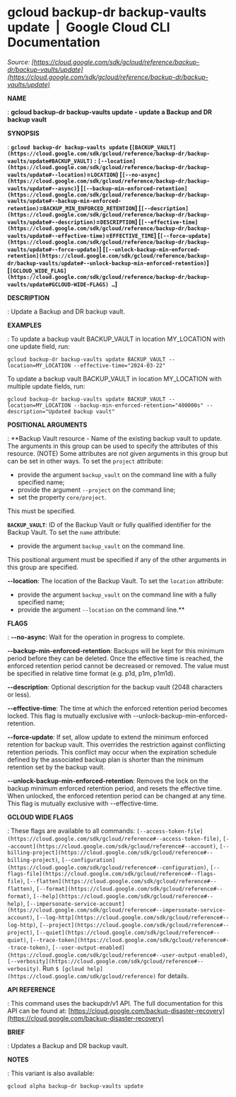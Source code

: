 # gcloud backup-dr backup-vaults update  |  Google Cloud CLI Documentation

*Source: [https://cloud.google.com/sdk/gcloud/reference/backup-dr/backup-vaults/update](https://cloud.google.com/sdk/gcloud/reference/backup-dr/backup-vaults/update)*

**NAME**

: **gcloud backup-dr backup-vaults update - update a Backup and DR backup vault**

**SYNOPSIS**

: **`gcloud backup-dr backup-vaults update` (`[BACKUP_VAULT](https://cloud.google.com/sdk/gcloud/reference/backup-dr/backup-vaults/update#BACKUP_VAULT)` : `[--location](https://cloud.google.com/sdk/gcloud/reference/backup-dr/backup-vaults/update#--location)`=`LOCATION`) [`[--no-async](https://cloud.google.com/sdk/gcloud/reference/backup-dr/backup-vaults/update#--async)`] [`[--backup-min-enforced-retention](https://cloud.google.com/sdk/gcloud/reference/backup-dr/backup-vaults/update#--backup-min-enforced-retention)`=`BACKUP_MIN_ENFORCED_RETENTION`] [`[--description](https://cloud.google.com/sdk/gcloud/reference/backup-dr/backup-vaults/update#--description)`=`DESCRIPTION`] [`[--effective-time](https://cloud.google.com/sdk/gcloud/reference/backup-dr/backup-vaults/update#--effective-time)`=`EFFECTIVE_TIME`] [`[--force-update](https://cloud.google.com/sdk/gcloud/reference/backup-dr/backup-vaults/update#--force-update)`] [`[--unlock-backup-min-enforced-retention](https://cloud.google.com/sdk/gcloud/reference/backup-dr/backup-vaults/update#--unlock-backup-min-enforced-retention)`] [`[GCLOUD_WIDE_FLAG](https://cloud.google.com/sdk/gcloud/reference/backup-dr/backup-vaults/update#GCLOUD-WIDE-FLAGS) …`]**

**DESCRIPTION**

: Update a Backup and DR backup vault.

**EXAMPLES**

: To update a backup vault BACKUP_VAULT in location MY_LOCATION with one update
field, run:

```
gcloud backup-dr backup-vaults update BACKUP_VAULT --location=MY_LOCATION --effective-time="2024-03-22"
```

To update a backup vault BACKUP_VAULT in location MY_LOCATION with multiple
update fields, run:

```
gcloud backup-dr backup-vaults update BACKUP_VAULT --location=MY_LOCATION --backup-min-enforced-retention="400000s" --description="Updated backup vault"
```

**POSITIONAL ARGUMENTS**

: **Backup Vault resource - Name of the existing backup vault to update. The
arguments in this group can be used to specify the attributes of this resource.
(NOTE) Some attributes are not given arguments in this group but can be set in
other ways.
To set the `project` attribute:

- provide the argument `backup_vault` on the command line with a fully
specified name;
- provide the argument `--project` on the command line;
- set the property `core/project`.

This must be specified.

**`BACKUP_VAULT`**:
ID of the Backup Vault or fully qualified identifier for the Backup Vault.
To set the `name` attribute:

- provide the argument `backup_vault` on the command line.

This positional argument must be specified if any of the other arguments in this
group are specified.

**--location**:
The location of the Backup Vault.
To set the `location` attribute:

- provide the argument `backup_vault` on the command line with a fully
specified name;
- provide the argument `--location` on the command line.**

**FLAGS**

: **--no-async**:
Wait for the operation in progress to complete.

**--backup-min-enforced-retention**:
Backups will be kept for this minimum period before they can be deleted. Once
the effective time is reached, the enforced retention period cannot be decreased
or removed. The value must be specified in relative time format (e.g. p1d, p1m,
p1m1d).

**--description**:
Optional description for the backup vault (2048 characters or less).

**--effective-time**:
The time at which the enforced retention period becomes locked. This flag is
mutually exclusive with --unlock-backup-min-enforced-retention.

**--force-update**:
If set, allow update to extend the minimum enforced retention for backup vault.
This overrides the restriction against conflicting retention periods. This
conflict may occur when the expiration schedule defined by the associated backup
plan is shorter than the minimum retention set by the backup vault.

**--unlock-backup-min-enforced-retention**:
Removes the lock on the backup minimum enforced retention period, and resets the
effective time. When unlocked, the enforced retention period can be changed at
any time. This flag is mutually exclusive with --effective-time.

**GCLOUD WIDE FLAGS**

: These flags are available to all commands: `[--access-token-file](https://cloud.google.com/sdk/gcloud/reference#--access-token-file)`,
`[--account](https://cloud.google.com/sdk/gcloud/reference#--account)`, `[--billing-project](https://cloud.google.com/sdk/gcloud/reference#--billing-project)`,
`[--configuration](https://cloud.google.com/sdk/gcloud/reference#--configuration)`,
`[--flags-file](https://cloud.google.com/sdk/gcloud/reference#--flags-file)`,
`[--flatten](https://cloud.google.com/sdk/gcloud/reference#--flatten)`, `[--format](https://cloud.google.com/sdk/gcloud/reference#--format)`, `[--help](https://cloud.google.com/sdk/gcloud/reference#--help)`, `[--impersonate-service-account](https://cloud.google.com/sdk/gcloud/reference#--impersonate-service-account)`,
`[--log-http](https://cloud.google.com/sdk/gcloud/reference#--log-http)`,
`[--project](https://cloud.google.com/sdk/gcloud/reference#--project)`, `[--quiet](https://cloud.google.com/sdk/gcloud/reference#--quiet)`, `[--trace-token](https://cloud.google.com/sdk/gcloud/reference#--trace-token)`, `[--user-output-enabled](https://cloud.google.com/sdk/gcloud/reference#--user-output-enabled)`,
`[--verbosity](https://cloud.google.com/sdk/gcloud/reference#--verbosity)`.
Run `$ [gcloud help](https://cloud.google.com/sdk/gcloud/reference)` for details.

**API REFERENCE**

: This command uses the backupdr/v1 API. The full documentation for this API can
be found at: [https://cloud.google.com/backup-disaster-recovery](https://cloud.google.com/backup-disaster-recovery)

**BRIEF**

: Updates a Backup and DR backup vault.

**NOTES**

: This variant is also available:

```
gcloud alpha backup-dr backup-vaults update
```